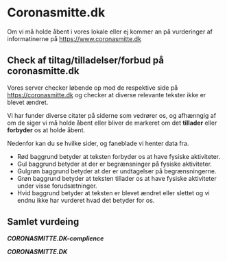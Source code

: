 # Coronasmitte.dk

Om vi må holde åbent i vores lokale eller ej kommer an på vurderinger af informatinerne på https://www.coronasmitte.dk

## Check af tiltag/tilladelser/forbud på coronasmitte.dk

Vores server checker løbende op mod de respektive side på https://coronasmitte.dk og checker at diverse relevante tekster ikke er blevet ændret.

Vi har funder diverse citater på siderne som vedrører os, og afhænngig af om de siger vi må holde åbent eller bliver de markeret om det **tillader** eller **forbyder** os at holde åbent.

Nedenfor kan du se hvilke sider, og faneblade vi henter data fra.
 
 * <span style='*****CORONASMITTE.DK-forbudt-color*****'   >Rød     </span> baggrund betyder at teksten forbyder os at have fysiske aktiviteter.
 * <span style='*****CORONASMITTE.DK-requeired-color*****' >Gul     </span> baggrund betyder at der er begrænsninger på fysiske aktiviteter.
 * <span style='*****CORONASMITTE.DK-undtagelse-color*****'>Gulgrøn </span> baggrund betyder at der er undtagelser på begrænsningerne.
 * <span style='*****CORONASMITTE.DK-tilladt-color*****'   >Grøn    </span> baggrund betyder at teksten tillader os at have fysiske aktiviteter under visse forudsætninger.
 * <span style='background:white'                          >Hvid    </span> baggrund betyder at teksten er blevet ændret eller slettet og vi endnu ikke har vurderet hvad det betyder for os.

## Samlet vurdeing
*****CORONASMITTE.DK-complience*****

*****CORONASMITTE.DK*****
